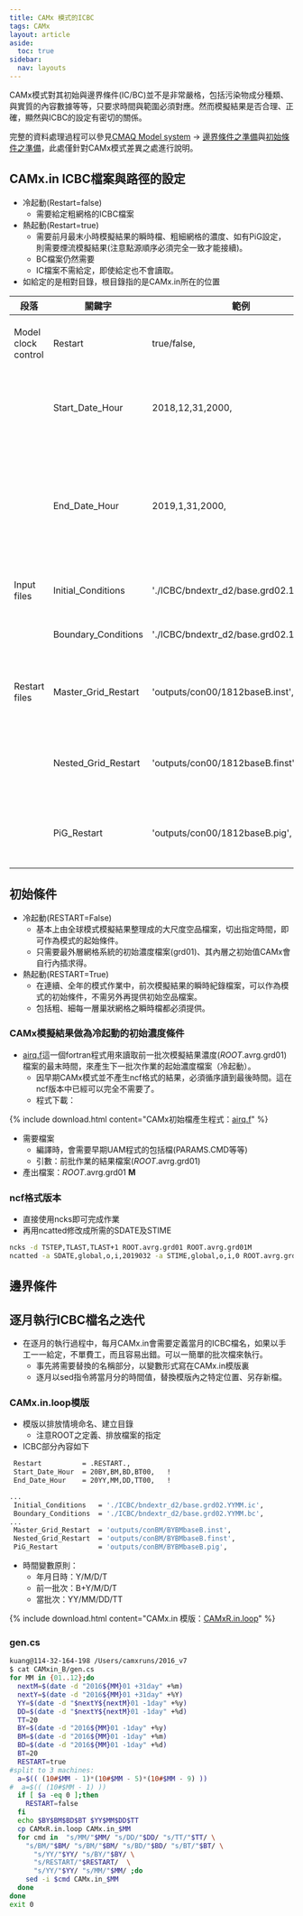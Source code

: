 ```yaml
---
title: CAMx 模式的ICBC
tags: CAMx 
layout: article
aside:
  toc: true
sidebar:
  nav: layouts
---
```


CAMx模式對其初始與邊界條件(IC/BC)並不是非常嚴格，包括污染物成分種類、與實質的內容數據等等，只要求時間與範圍必須對應。然而模擬結果是否合理、正確，顯然與ICBC的設定有密切的關係。

完整的資料處理過程可以參見[CMAQ Model system](https://sinotec2.github.io/Focus-on-Air-Quality/GridModels/) -> [邊界條件之準備](https://sinotec2.github.io/Focus-on-Air-Quality/GridModels/BCON/)與[初始條件之準備](https://sinotec2.github.io/Focus-on-Air-Quality/GridModels/ICON/)，此處僅針對CAMx模式差異之處進行說明。

## CAMx.in ICBC檔案與路徑的設定
- 冷起動(Restart=false)
  - 需要給定粗網格的ICBC檔案
- 熱起動(Restart=true)
  - 需要前月最末小時模擬結果的瞬時檔、粗細網格的濃度、如有PiG設定，則需要煙流模擬結果(注意點源順序必須完全一致才能接續)。
  - BC檔案仍然需要
  - IC檔案不需給定，即使給定也不會讀取。
- 如給定的是相對目錄，根目錄指的是CAMx.in所在的位置

|段落|關鍵字|範例|說明|
|-|-|-|-|
|Model clock control|Restart|true/false,|熱起動/冷起動|
||Start_Date_Hour|2018,12,31,2000,|前月最末日夜間開始|
||End_Date_Hour|2019,1,31,2000,|當月最末日夜間結束，整點時間必須一致|
|Input files|Initial_Conditions|'./ICBC/bndextr_d2/base.grd02.1901.ic',|當月初始條件|
||Boundary_Conditions|'./ICBC/bndextr_d2/base.grd02.1901.bc',|當月邊界條件|
|Restart files|Master_Grid_Restart|'outputs/con00/1812baseB.inst',|前月粗網格模擬結果|
||Nested_Grid_Restart|'outputs/con00/1812baseB.finst',|前月細網格模擬結果|
||PiG_Restart|'outputs/con00/1812baseB.pig',|前月點源pig模擬結果|

## 初始條件
- 冷起動(RESTART=False)
  - 基本上由全球模式模擬結果整理成的大尺度空品檔案，切出指定時間，即可作為模式的起始條件。
  - 只需要最外層網格系統的初始濃度檔案(grd01)、其內層之初始值CAMx會自行內插求得。
- 熱起動(RESTART=True)
  - 在連續、全年的模式作業中，前次模擬結果的瞬時紀錄檔案，可以作為模式的初始條件，不需另外再提供初始空品檔案。
  - 包括粗、細每一層巢狀網格之瞬時檔都必須提供。

### CAMx模擬結果做為冷起動的初始濃度條件
- [airq.f](https://github.com/sinotec2/Focus-on-Air-Quality/blob/main/CAMx/ICBC/airq.f)這一個fortran程式用來讀取前一批次模擬結果濃度(*ROOT*.avrg.grd01)檔案的最末時間，來產生下一批次作業的起始濃度檔案（冷起動）。
  - 因早期CAMx模式並不產生ncf格式的結果，必須循序讀到最後時間。這在ncf版本中已經可以完全不需要了。
  - 程式下載：

{% include download.html content="CAMx初始檔產生程式：[airq.f](https://github.com/sinotec2/Focus-on-Air-Quality/blob/main/CAMx/ICBC/airq.f)" %}

- 需要檔案
  - 編譯時，會需要早期UAM程式的包括檔(PARAMS.CMD等等)
  - 引數：前批作業的結果檔案(*ROOT*.avrg.grd01)
- 產出檔案：*ROOT*.avrg.grd01 **M**

### ncf格式版本
- 直接使用ncks即可完成作業
- 再用ncatted修改成所需的SDATE及STIME

```bash
ncks -d TSTEP,TLAST,TLAST+1 ROOT.avrg.grd01 ROOT.avrg.grd01M
ncatted -a SDATE,global,o,i,2019032 -a STIME,global,o,i,0 ROOT.avrg.grd01M
```
## 邊界條件

## 逐月執行ICBC檔名之迭代
- 在逐月的執行過程中，每月CAMx.in會需要定義當月的ICBC檔名，如果以手工一一給定，不單費工，而且容易出錯。可以一簡單的批次檔來執行。
  - 事先將需要替換的名稱部分，以變數形式寫在CAMx.in模版裏
  - 逐月以sed指令將當月分的時間值，替換模版內之特定位置、另存新檔。

### CAMx.in.loop模版
- 模版以排放情境命名、建立目錄
  - 注意ROOT之定義、排放檔案的指定
- ICBC部分內容如下

```bash
 Restart          = .RESTART.,
 Start_Date_Hour  = 20BY,BM,BD,BT00,   !
 End_Date_Hour    = 20YY,MM,DD,TT00,   !

...
 Initial_Conditions   = './ICBC/bndextr_d2/base.grd02.YYMM.ic',
 Boundary_Conditions  = './ICBC/bndextr_d2/base.grd02.YYMM.bc',
...
 Master_Grid_Restart  = 'outputs/conBM/BYBMbaseB.inst',
 Nested_Grid_Restart  = 'outputs/conBM/BYBMbaseB.finst',
 PiG_Restart          = 'outputs/conBM/BYBMbaseB.pig',
```
- 時間變數原則：
  - 年月日時：Y/M/D/T
  - 前一批次：B+Y/M/D/T
  - 當批次：YY/MM/DD/TT

{% include download.html content="CAMx.in 模版：[CAMxR.in.loop](https://github.com/sinotec2/Focus-on-Air-Quality/blob/main/CAMx/CAMxin_R/CAMxR.in.loop)" %}

### gen.cs
```bash
kuang@114-32-164-198 /Users/camxruns/2016_v7
$ cat CAMxin_B/gen.cs 
for MM in {01..12};do
  nextM=$(date -d "2016${MM}01 +31day" +%m)
  nextY=$(date -d "2016${MM}01 +31day" +%Y)
  YY=$(date -d "$nextY${nextM}01 -1day" +%y)
  DD=$(date -d "$nextY${nextM}01 -1day" +%d)
  TT=20
  BY=$(date -d "2016${MM}01 -1day" +%y)
  BM=$(date -d "2016${MM}01 -1day" +%m)
  BD=$(date -d "2016${MM}01 -1day" +%d)
  BT=20
  RESTART=true
#split to 3 machines:  
  a=$(( (10#$MM - 1)*(10#$MM - 5)*(10#$MM - 9) ))
#  a=$(( (10#$MM - 1) ))
  if [ $a -eq 0 ];then
    RESTART=false
  fi
  echo $BY$BM$BD$BT $YY$MM$DD$TT 
  cp CAMxR.in.loop CAMx.in_$MM
  for cmd in  "s/MM/"$MM/ "s/DD/"$DD/ "s/TT/"$TT/ \
  	"s/BM/"$BM/ "s/BM/"$BM/ "s/BD/"$BD/ "s/BT/"$BT/ \
	  "s/YY/"$YY/ "s/BY/"$BY/ \
	  "s/RESTART/"$RESTART/  \
	  "s/YY/"$YY/ "s/MM/"$MM/ ;do
    sed -i $cmd CAMx.in_$MM
  done
done
exit 0
```

